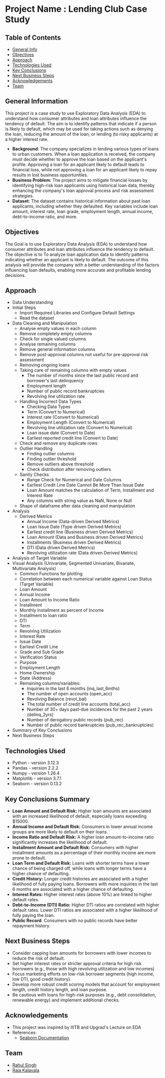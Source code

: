 # Project Name : Lending Club Case Study

## Table of Contents

- [General Info](#general-information)
- [Objectives](#objectives)
- [Approach](#approach)
- [Technologies Used](#technologies-used)
- [Key Conclusions](#key-conclusions-summary)
- [Next Business Steps](#next-business-steps)
- [Acknowledgements](#acknowledgements)
- [Team](#team)

## General Information

This project is a case study to use Exploratory Data Analysis (EDA) to understand how consumer attributes and loan attributes influence the tendency of default. The aim is to identify patterns that indicate if a person is likely to default, which may be used for taking actions such as denying the loan, reducing the amount of the loan, or lending (to risky applicants) at a higher interest rate.

- **Background**: The company specializes in lending various types of loans to urban customers. When a loan application is received, the company must decide whether to approve the loan based on the applicant's profile. Approving a loan for an applicant likely to default leads to financial loss, while not approving a loan for an applicant likely to repay results in lost business opportunities.
- **Business Problem**: The project aims to mitigate financial losses by identifying high-risk loan applicants using historical loan data, thereby enhancing the company's loan approval process and risk assessment strategies.
- **Dataset**: The dataset contains historical information about past loan applicants, including whether they defaulted. Key variables include loan amount, interest rate, loan grade, employment length, annual income, debt-to-income ratio, and more.

## Objectives

The Goal is to use Exploratory Data Analysis (EDA) to understand how consumer attributes and loan attributes influence the tendency to default. The objective is to To analyze loan application data to identify patterns indicating whether an applicant is likely to default. The outcome of this analysis will provide the company with a better understanding of the factors influencing loan defaults, enabling more accurate and profitable lending decisions.

## Approach

* Data Understanding
* Initial Steps
    * Import Required Libraries and Configure Default Settings
    * Read the dataset
* Data Cleaning and Manipulation
    * Analyse empty values in each column
    * Remove completely empty columns
    * Check for single valued columns
    * Analyse remaining columns
    * Remove general information columns
    * Remove post-approval columns not useful for pre-approval risk assessment
    * Removing ongoing loans
    * Taking care of remaining columns with empty values
        * The number of months since the last public record and borrower's last delinquency
        * Employment length
        * Number of public record bankruptcies
        * Revolving line utilization rate
    * Handling Incorrect Data Types 
        * Checking Data Types
        * Term (Convert to Numerical)
        * Interest rate (Convert to Numerical)
        * Employment Length (Convert to Numerical)
        * Revolving line utilization rate (Convert to Numerical)
        * Loan issue date (Convert to Date)
        * Earliest reported credit line (Convert to Date)
    * Check and remove any duplicate rows
    * Outlier Handling
        * Finding outlier columns
        * Finding outlier threshold
        * Remove outliers above threshold
        * Check distribution after removing outliers
    * Sanity Checks
        * Range Check for Numerical and Date Columns
        * Earliest Credit Line Date Cannot Be More Than Issue Date
        * Loan Amount matches the calculation of Term, Installment and Interest Rate
        * Any columns with string value as NaN, None or Null
    * Shape of dataframe after data cleaning and manipulation
* Analysis
    * Derived Metrics
        * Annual Income (Data-driven Derived Metrics)
        * Loan Issue Date (Type driven Derived Metrics)
        * Earliest credit line (Business driven Derived Metrics)
        * Loan Amount (Data and Business driven Derived Metrics) 
        * Installments (Business driven Derived Metrics)
        * DTI (Data driven Derived Metrics) 
        * Revolving utilization rate (Data driven Derived Metrics)
* Analysis of Target Variable
* Visual Analysis (Univariate, Segmented Univariate, Bivariate, Multivariate Analysis)
    * Common Functions for plotting
    * Correlation between each numerical variable against Loan Status (Target Variable)
    * Loan Amount
    * Annual Income
    * Loan Amount to Income Ratio
    * Installment
    * Monthly Installment as percent of Income
    * Installment to loan ratio
    * DTI
    * Term
    * Revolving Utilization
    * Interest Rate
    * Issue Date
    * Earliest Credit Line
    * Grade and Sub Grade
    * Verification Status
    * Purpose
    * Employment Length
    * Home Ownership
    * State (Address)
    * Remaining columns/variables:
        * Inquiries in the last 6 months (inq_last_6mths)
        * The number of open accounts (open_acc)
        * Revolving Balance (revol_bal)
        * The total number of credit line accounts (total_acc)
        * Number of 30+ days past-due incidences for the past 2 years (delinq_2yrs)
        * Number of derogatory public records (pub_rec)
        * Number of public record bankruptcies (pub_rec_bankruptcies)
* Summary of Key Conclusions
* Next Business Steps

## Technologies Used

- Python - version 3.12.3
- Pandas - version 2.2.2
- Numpy - version 1.26.4
- Matplotlib - version 3.7.1
- Seaborn - version 0.13.2

## Key Conclusions Summary

- **Loan Amount and Default Risk:** Higher loan amounts are associated with an increased likelihood of default, especially loans exceeding $15000.
- **Annual Income and Default Risk:** Consumers in lower annual income groups are more likely to default on their loans.
- **Income Ratio and Default Risk:** A higher loan amount-to-income ratio significantly increases the likelihood of default.
- **Installment Amount and Default Risk:** Consumers with higher installment amounts as a percentage of their monthly income are more prone to default.
- **Loan Term and Default Risk:** Loans with shorter terms have a lower chance of being charged off, while loans with longer terms have a higher chance of defaulting.
- **Credit History:** Longer credit histories are associated with a higher likelihood of fully paying loans. Borrowers with more inquiries in the last 6 months are associated with a higher chance of defaulting.
- **Interest Rates:** Higher interest rates (above 10%) are linked to higher default rates.
- **Debt-to-Income (DTI) Ratio:** Higher DTI ratios are correlated with higher default rates. Lower DTI ratios are associated with a higher likelihood of fully paying the loan.
- **Public Record**: Consumers with no public records have better repayment history.

## Next Business Steps

- Consider capping loan amounts for borrowers with lower incomes to reduce the risk of default.
- Set higher interest rates or stricter approval criteria for high risk borrowers (e.g., those with high revolving utilization and low incomes)
- Focus marketing efforts on low-risk borrower segments (high income, low DTI, good credit history).
- Develop more robust credit scoring models that account for employment length, credit history length, and loan purpose.
- Be cautious with loans for high-risk purposes (e.g., debt consolidation, renewable energy) and implement additional checks.


## Acknowledgements

- This project was inspired by IIITB and Upgrad's Lecture on EDA
- References:
  - [Seaborn Documentation](https://seaborn.pydata.org/)

## Team

- [Rahul Singh](https://github.com/RahulMukeshSingh)
- [Raja Kalavala](https://github.com/RajaKalavala)
